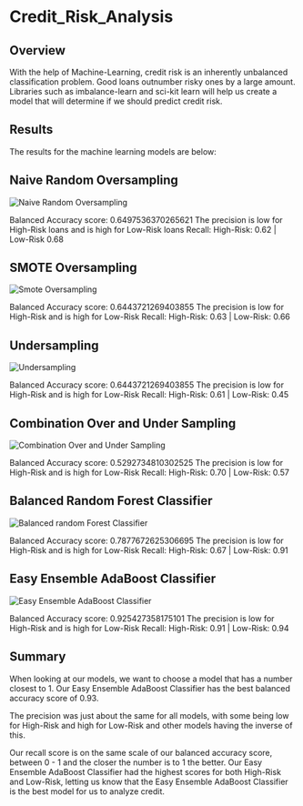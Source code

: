 # Credit_Risk_Analysis

## Overview

With the help of Machine-Learning, credit risk is an inherently unbalanced classification problem. Good loans outnumber risky ones by a large amount. Libraries such as imbalance-learn and sci-kit learn will help us create a model that will determine if we should predict credit risk.

## Results

The results for the machine learning models are below:

## Naive Random Oversampling

![Naive Random Oversampling](https://user-images.githubusercontent.com/95515322/168405784-92280223-5ad6-4b74-9ca0-3ca5d8aa6794.png)

Balanced Accuracy score: 0.6497536370265621
The precision is low for High-Risk loans and is high for Low-Risk loans
Recall: High-Risk: 0.62 | Low-Risk 0.68

## SMOTE Oversampling

![Smote Oversampling](https://user-images.githubusercontent.com/95515322/168405979-c57b7cc0-92a6-4144-a3fd-2578e899a1c4.png)

Balanced Accuracy score: 0.6443721269403855
The precision is low for High-Risk and is high for Low-Risk
Recall: High-Risk: 0.63 | Low-Risk: 0.66

## Undersampling

![Undersampling](https://user-images.githubusercontent.com/95515322/168406050-b87f34b5-539e-4df3-a9fa-019d9f9dce39.png)

Balanced Accuracy score: 0.6443721269403855
The precision is low for High-Risk and is high for Low-Risk
Recall: High-Risk: 0.61 | Low-Risk: 0.45

## Combination Over and Under Sampling

![Combination Over and Under Sampling](https://user-images.githubusercontent.com/95515322/168406124-ee3f0156-a851-4a38-a995-07850afbf2f9.png)

Balanced Accuracy score: 0.5292734810302525
The precision is low for High-Risk and is high for Low-Risk
Recall: High-Risk: 0.70 | Low-Risk: 0.57

## Balanced Random Forest Classifier

![Balanced random Forest Classifier](https://user-images.githubusercontent.com/95515322/168406178-48d8a41c-4a42-4fe9-8033-8dd86349c101.png)

Balanced Accuracy score: 0.7877672625306695
The precision is low for High-Risk and is high for Low-Risk
Recall: High-Risk: 0.67 | Low-Risk: 0.91

## Easy Ensemble AdaBoost Classifier

![Easy Ensemble AdaBoost Classifier](https://user-images.githubusercontent.com/95515322/168406240-432efa73-e82f-459e-8eab-9211eaa246ef.png)

Balanced Accuracy score: 0.925427358175101
The precision is low for High-Risk and is high for Low-Risk
Recall: High-Risk: 0.91 | Low-Risk: 0.94

## Summary

When looking at our models, we want to choose a model that has a number closest to 1. Our Easy Ensemble AdaBoost Classifier has the best balanced accuracy score of 0.93. 

The precision was just about the same for all models, with some being low for High-Risk and high for Low-Risk and other models having the inverse of this.

Our recall score is on the same scale of our balanced accuracy score, between 0 - 1 and the closer the number is to 1 the better. Our Easy Ensemble AdaBoost Classifier had the highest scores for both High-Risk and Low-Risk, letting us know that the Easy Ensemble AdaBoost Classifier is the best model for us to analyze credit. 
